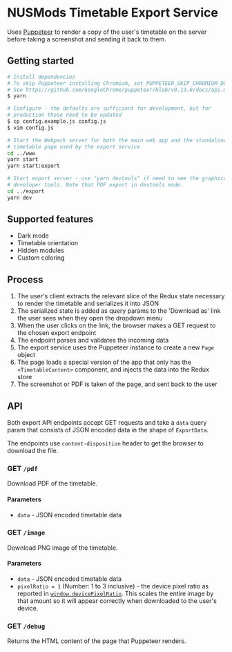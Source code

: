# NUSMods Timetable Export Service

Uses [Puppeteer][puppeteer] to render a copy of the user's timetable on the server before taking a screenshot and sending it back to them. 

## Getting started 

```bash
# Install dependencies 
# To skip Puppeteer installing Chromium, set PUPPETEER_SKIP_CHROMIUM_DOWNLOAD=1
# See https://github.com/GoogleChrome/puppeteer/blob/v0.13.0/docs/api.md#environment-variables
$ yarn 

# Configure - the defaults are sufficient for development, but for 
# production these need to be updated 
$ cp config.example.js config.js  
$ vim config.js 

# Start the Webpack server for both the main web app and the standalone 
# timetable page used by the export service  
cd ../www
yarn start 
yarn start:export

# Start export server - use "yarn devtools" if need to see the graphical browser with  
# developer tools. Note that PDF export in devtools mode. 
cd ../export 
yarn dev
```

## Supported features

- Dark mode 
- Timetable orientation 
- Hidden modules
- Custom coloring 

## Process 

1. The user's client extracts the relevant slice of the Redux state necessary to render the timetable and serializes it into JSON  
1. The serialized state is added as query params to the 'Download as' link the user sees when they open the dropdown menu 
1. When the user clicks on the link, the browser makes a GET request to the chosen export endpoint
1. The endpoint parses and validates the incoming data  
1. The export service uses the Puppeteer instance to create a new `Page` object
1. The page loads a special version of the app that only has the `<TimetableContent>` component, and injects the data into the Redux store 
1. The screenshot or PDF is taken of the page, and sent back to the user 

## API

Both export API endpoints accept GET requests and take a `data` query param that consists of JSON encoded data in the shape of `ExportData`. 

The endpoints use `content-disposition` header to get the browser to download the file.

### GET `/pdf`

Download PDF of the timetable.

#### Parameters 

- `data` - JSON encoded timetable data 

### GET `/image`

Download PNG image of the timetable. 

#### Parameters 

- `data` - JSON encoded timetable data 
- `pixelRatio = 1` (Number: 1 to 3 inclusive) - the device pixel ratio as reported in [`window.devicePixelRatio`](https://developer.mozilla.org/en-US/docs/Web/API/Window/devicePixelRatio). This scales the entire image by that amount so it will appear correctly when downloaded to the user's device. 

### GET `/debug`

Returns the HTML content of the page that Puppeteer renders.

[puppeteer]: https://github.com/GoogleChrome/puppeteer
